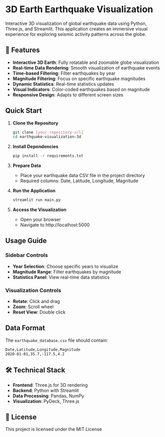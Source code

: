 # 3D Earth Earthquake Visualization

Interactive 3D visualization of global earthquake data using Python, Three.js, and Streamlit. This application creates an immersive visual experience for exploring seismic activity patterns across the globe.

## 🌟 Features

- **Interactive 3D Earth**: Fully rotatable and zoomable globe visualization
- **Real-time Data Rendering**: Smooth visualization of earthquake events
- **Time-based Filtering**: Filter earthquakes by year
- **Magnitude Filtering**: Focus on specific earthquake magnitudes
- **Dynamic Statistics**: Real-time statistics updates
- **Visual Indicators**: Color-coded earthquakes based on magnitude
- **Responsive Design**: Adapts to different screen sizes

## Quick Start

1. **Clone the Repository**
   ```bash
   git clone [your-repository-url]
   cd earthquake-visualization-3d
   ```

2. **Install Dependencies**
   ```bash
   pip install -r requirements.txt
   ```

3. **Prepare Data**
   - Place your earthquake data CSV file in the project directory
   - Required columns: Date, Latitude, Longitude, Magnitude

4. **Run the Application**
   ```bash
   streamlit run main.py
   ```

5. **Access the Visualization**
   - Open your browser
   - Navigate to http://localhost:5000

## Usage Guide

### Sidebar Controls
- **Year Selection**: Choose specific years to visualize
- **Magnitude Range**: Filter earthquakes by magnitude
- **Statistics Panel**: View real-time data statistics

### Visualization Controls
- **Rotate**: Click and drag
- **Zoom**: Scroll wheel
- **Reset View**: Double click

## Data Format

The `earthquake_database.csv` file should contain:
```csv
Date,Latitude,Longitude,Magnitude
2020-01-01,35.7,-117.5,4.2
```

## 🛠 Technical Stack

- **Frontend**: Three.js for 3D rendering
- **Backend**: Python with Streamlit
- **Data Processing**: Pandas, NumPy
- **Visualization**: PyDeck, Three.js


## 📄 License

This project is licensed under the MIT License 
